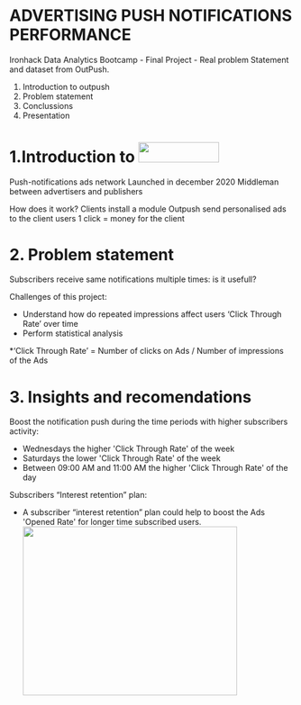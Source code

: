 # ADVERTISING PUSH NOTIFICATIONS PERFORMANCE

Ironhack Data Analytics Bootcamp - Final Project - Real problem Statement and dataset from OutPush. 

1. Introduction to outpush
2. Problem statement
3. Conclussions
4. Presentation

# 1.Introduction to <img src='https://outpush.co/wp-content/uploads/2021/02/Outpush-Logo-3.png' width="142.5" height="35.63">

Push-notifications ads network
Launched in december 2020
Middleman between advertisers and publishers

How does it work?
Clients install a module
Outpush send personalised ads to the client users
1 click = money for the client

# 2. Problem statement

Subscribers receive same notifications multiple times: is it usefull?

Challenges of this project:

  * Understand how do repeated impressions affect users ‘Click Through Rate’ over time
  * Perform statistical analysis

*‘Click Through Rate’ = Number of clicks on Ads / Number of impressions of the Ads

# 3. Insights and recomendations

Boost the notification push during the time periods with higher subscribers activity:

  * Wednesdays the higher 'Click Through Rate' of the week
  * Saturdays the lower 'Click Through Rate' of the week
  * Between 09:00 AM and 11:00 AM the higher 'Click Through Rate' of the day
   

Subscribers “Interest retention” plan: 
  * A subscriber “interest retention” plan could help to boost the Ads 'Opened Rate' for longer time subscribed users.
    <img src='https://user-images.githubusercontent.com/73388089/114279532-79107d00-9a35-11eb-8d98-8ea4c563d4ce.png' width="380" height="300">
